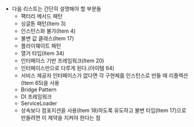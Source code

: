 - 다음 리스트는 간단히 설명해야 할 부분들
  - 팩터리 메서드 패턴
  - 싱글톤 패턴(Item 3)
  - 인스턴스화 불가(Item 4)
  - 불변 값 클래스(Item 17)
  - 플라이웨이트 패턴
  - 열거 타입(Item 34)
  - 인터페이스 기반 프레임워크(Item 20)
  - 인터페이스만으로 다루게 된다.(아이템 64)
  - 서비스 제공자 인터페이스가 없다면 각 구현체를 인스턴스로 만들 때 리플렉션(Item 65)을 사용
  - Bridge Pattern
  - DI 프레임워크
  - ServiceLoader
  - 상속보다 컴포지션을 사용(Item 18)하도록 유도하고 불변 타입(Item 17)으로 만들려면 이 제약을 지켜야 한다는 점
